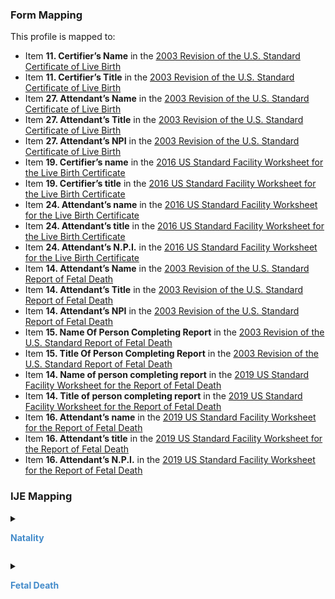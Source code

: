 ### Form Mapping
This profile is mapped to:
 * Item **11. Certifier’s Name** in the [2003 Revision of the U.S. Standard Certificate of Live Birth](https://www.cdc.gov/nchs/data/dvs/birth11-03final-ACC.pdf)
 * Item **11. Certifier’s Title** in the [2003 Revision of the U.S. Standard Certificate of Live Birth](https://www.cdc.gov/nchs/data/dvs/birth11-03final-ACC.pdf)
 * Item **27. Attendant’s Name** in the [2003 Revision of the U.S. Standard Certificate of Live Birth](https://www.cdc.gov/nchs/data/dvs/birth11-03final-ACC.pdf)
 * Item **27. Attendant’s Title** in the [2003 Revision of the U.S. Standard Certificate of Live Birth](https://www.cdc.gov/nchs/data/dvs/birth11-03final-ACC.pdf)
 * Item **27. Attendant’s NPI** in the [2003 Revision of the U.S. Standard Certificate of Live Birth](https://www.cdc.gov/nchs/data/dvs/birth11-03final-ACC.pdf)
 * Item **19. Certifier’s name** in the [2016 US Standard Facility Worksheet for the Live Birth Certificate](https://www.cdc.gov/nchs/data/dvs/facility-worksheet-2016-508.pdf)
 * Item **19. Certifier’s title** in the [2016 US Standard Facility Worksheet for the Live Birth Certificate](https://www.cdc.gov/nchs/data/dvs/facility-worksheet-2016-508.pdf)
 * Item **24. Attendant’s name** in the [2016 US Standard Facility Worksheet for the Live Birth Certificate](https://www.cdc.gov/nchs/data/dvs/facility-worksheet-2016-508.pdf)
 * Item **24. Attendant’s title** in the [2016 US Standard Facility Worksheet for the Live Birth Certificate](https://www.cdc.gov/nchs/data/dvs/facility-worksheet-2016-508.pdf)
 * Item **24. Attendant’s N.P.I.** in the [2016 US Standard Facility Worksheet for the Live Birth Certificate](https://www.cdc.gov/nchs/data/dvs/facility-worksheet-2016-508.pdf)
 * Item **14. Attendant’s Name** in the [2003 Revision of the U.S. Standard Report of Fetal Death](https://www.cdc.gov/nchs/data/dvs/FDEATH11-03finalACC.pdf)
 * Item **14. Attendant’s Title** in the [2003 Revision of the U.S. Standard Report of Fetal Death](https://www.cdc.gov/nchs/data/dvs/FDEATH11-03finalACC.pdf)
 * Item **14. Attendant’s NPI** in the [2003 Revision of the U.S. Standard Report of Fetal Death](https://www.cdc.gov/nchs/data/dvs/FDEATH11-03finalACC.pdf)
 * Item **15. Name Of Person Completing Report** in the [2003 Revision of the U.S. Standard Report of Fetal Death](https://www.cdc.gov/nchs/data/dvs/FDEATH11-03finalACC.pdf)
 * Item **15. Title Of Person Completing Report** in the [2003 Revision of the U.S. Standard Report of Fetal Death](https://www.cdc.gov/nchs/data/dvs/FDEATH11-03finalACC.pdf)
 * Item **14. Name of person completing report** in the [2019 US Standard Facility Worksheet for the Report of Fetal Death](https://www.cdc.gov/nchs/data/dvs/fetal-death-facility-worksheet-2019-508.pdf)
 * Item **14. Title of person completing report** in the [2019 US Standard Facility Worksheet for the Report of Fetal Death](https://www.cdc.gov/nchs/data/dvs/fetal-death-facility-worksheet-2019-508.pdf)
 * Item **16. Attendant’s name** in the [2019 US Standard Facility Worksheet for the Report of Fetal Death](https://www.cdc.gov/nchs/data/dvs/fetal-death-facility-worksheet-2019-508.pdf)
 * Item **16. Attendant’s title** in the [2019 US Standard Facility Worksheet for the Report of Fetal Death](https://www.cdc.gov/nchs/data/dvs/fetal-death-facility-worksheet-2019-508.pdf)
 * Item **16. Attendant’s N.P.I.** in the [2019 US Standard Facility Worksheet for the Report of Fetal Death](https://www.cdc.gov/nchs/data/dvs/fetal-death-facility-worksheet-2019-508.pdf)

### IJE Mapping

<style>
 .context-menu {cursor: context-menu; color: #438bca;}
 .context-menu:hover {opacity: 0.5;}
</style>
<details>

<summary>

<strong class='context-menu' > Natality </strong>

</summary>
<table class='grid'>
<thead>
  <tr>
    <th style='text-align: center'><strong>Use Case</strong></th>
    <th><strong>#</strong></th>
    <th><strong>Description</strong></th>
    <th><strong>IJE Name</strong></th>
    <th><strong>Field</strong></th>
    <th><strong>Type</strong></th>
    <th><strong>Value Set/Comments</strong></th>
  </tr>
</thead>
<tbody>
<tr>
  <td style='text-align: center'>Natality</td>
  <td>124</td>
  <td>Attendant Title</td>
  <td>ATTEND</td>
  <td>qualification.code</td>
  <td>codeable</td>
  <td><a href='ValueSet-ValueSet-birth-attendant-titles.html'>BirthAttendantTitlesVS</a></td>
</tr>
<tr>
  <td style='text-align: center'>Natality</td>
  <td>304</td>
  <td>Attendant ("Other" specified text)</td>
  <td>ATTEND_OTH_TXT</td>
  <td>qualification.code.text</td>
  <td>string</td>
  <td></td>
</tr>
<tr>
  <td style='text-align: center'>Natality</td>
  <td>326</td>
  <td>Attendant's Name</td>
  <td>ATTEND_NAME</td>
  <td>name.text</td>
  <td>string</td>
  <td></td>
</tr>
<tr>
  <td style='text-align: center'>Natality</td>
  <td>327</td>
  <td>Attendant's NPI</td>
  <td>ATTEND_NPI</td>
  <td>identifier:NPI</td>
  <td>string</td>
  <td></td>
</tr>
<tr>
  <td style='text-align: center'>Natality</td>
  <td>328</td>
  <td>Certifier's Name</td>
  <td>CERTIF_NAME</td>
  <td>name.text</td>
  <td>string</td>
  <td></td>
</tr>
<tr>
  <td style='text-align: center'>Natality</td>
  <td>329</td>
  <td>Certifier's NPI</td>
  <td>CERTIF_NPI</td>
  <td>identifier:NPI</td>
  <td>identifier</td>
  <td></td>
</tr>
<tr>
  <td style='text-align: center'>Natality</td>
  <td>330</td>
  <td>Certifier Title</td>
  <td>CERTIF</td>
  <td>qualification.code</td>
  <td>codeable</td>
  <td><a href='ValueSet-ValueSet-birth-attendant-titles.html'>BirthAttendantTitlesVS</a></td>
</tr>
<tr>
  <td style='text-align: center'>Natality</td>
  <td>331</td>
  <td>Certifier ("Other" specified text)</td>
  <td>CERTIF_OTH_TXT</td>
  <td>qualification.code.text</td>
  <td>string</td>
  <td></td>
</tr>

</tbody>
</table>

</details>
<p></p>

<details>

<summary>

<strong class='context-menu'> Fetal Death </strong>

</summary>
<table class='grid'>
<thead>
  <tr>
    <th style='text-align: center'><strong>Use Case</strong></th>
    <th><strong>#</strong></th>
    <th><strong>Description</strong></th>
    <th><strong>IJE Name</strong></th>
    <th><strong>Field</strong></th>
    <th><strong>Type</strong></th>
    <th><strong>Value Set/Comments</strong></th>
  </tr>
</thead>
<tbody>
<tr>
  <td style='text-align: center'>Fetal Death</td>
  <td>78</td>
  <td>Attendant</td>
  <td>ATTEND</td>
  <td>qualification.code</td>
  <td>codeable</td>
  <td><a href='ValueSet-ValueSet-birth-attendant-titles.html'>BirthAttendantTitlesVS</a></td>
</tr>
<tr>
  <td style='text-align: center'>Fetal Death</td>
  <td>340</td>
  <td>Attendant's Name</td>
  <td>ATTEND_NAME</td>
  <td>name.text</td>
  <td>string</td>
  <td></td>
</tr>
<tr>
  <td style='text-align: center'>Fetal Death</td>
  <td>341</td>
  <td>Attendant's NPI</td>
  <td>ATTEND_NPI</td>
  <td>identifier:NPI</td>
  <td>string</td>
  <td></td>
</tr>
<tr>
  <td style='text-align: center'>Fetal Death</td>
  <td>342</td>
  <td>Attendant ("Other" specified text)</td>
  <td>ATTEND_OTH_TXT</td>
  <td>qualification.code.text</td>
  <td>string</td>
  <td>code.text should contain description</td>
</tr>

</tbody>
</table>

</details>
<p></p>

